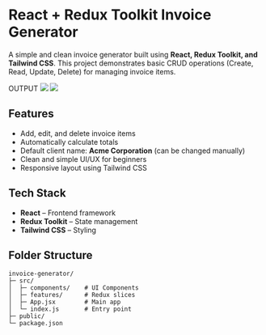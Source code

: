 # React + Redux Toolkit Invoice Generator

A simple and clean invoice generator built using **React, Redux Toolkit, and Tailwind CSS**. This project demonstrates basic CRUD operations (Create, Read, Update, Delete) for managing invoice items.


OUTPUT 
<img src="https://github.com/SwapnilpatilTech/-Counter-App-using-Redux-Toolkit/blob/e5dfeb828a5ed098ac87ac8c539a0bde501951ff/Untitled%20video%20-%20Made%20with%20Clipchamp%20(2)%20(1).gif"/>
<img src="https://github.com/SwapnilpatilTech/-Counter-App-using-Redux-Toolkit/blob/e5dfeb828a5ed098ac87ac8c539a0bde501951ff/Untitled%20video%20-%20Made%20with%20Clipchamp%20(2)%20(1).gif"/>
## Features
- Add, edit, and delete invoice items
- Automatically calculate totals
- Default client name: **Acme Corporation** (can be changed manually)
- Clean and simple UI/UX for beginners
- Responsive layout using Tailwind CSS

## Tech Stack
- **React** – Frontend framework
- **Redux Toolkit** – State management
- **Tailwind CSS** – Styling


## Folder Structure
```
invoice-generator/
├─ src/
│  ├─ components/    # UI Components
│  ├─ features/      # Redux slices
│  ├─ App.jsx        # Main app
│  └─ index.js       # Entry point
├─ public/
└─ package.json
```


